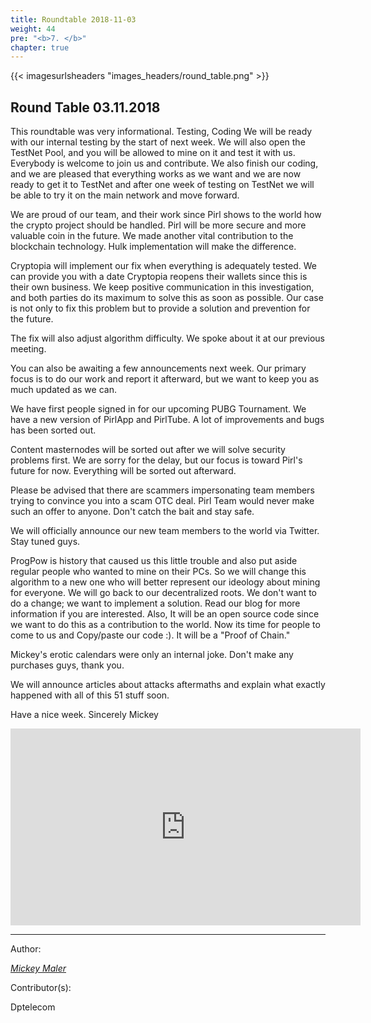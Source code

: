 ```yaml
---
title: Roundtable 2018-11-03
weight: 44
pre: "<b>7. </b>"
chapter: true
---
```

{{< imagesurlsheaders "images_headers/round_table.png"  >}}


## Round Table 03.11.2018

This roundtable was very informational.
Testing, Coding
We will be ready with our internal testing by the start of next week. We will also open the TestNet Pool, and you will be allowed to mine on it and test it with us. Everybody is welcome to join us and contribute.
We also finish our coding, and we are pleased that everything works as we want and we are now ready to get it to TestNet and after one week of testing on TestNet we will be able to try it on the main network and move forward.

We are proud of our team, and their work since Pirl shows to the world how the crypto project should be handled.
Pirl will be more secure and more valuable coin in the future.  We made another vital contribution to the blockchain technology. Hulk implementation will make the difference.

Cryptopia will implement our fix when everything is adequately tested.
We can provide you with a date Cryptopia reopens their wallets since this is their own business. We keep positive communication in this investigation, and both parties do its maximum to solve this as soon as possible.
Our case is not only to fix this problem but to provide a solution and prevention for the future.

The fix will also adjust algorithm difficulty. We spoke about it at our previous meeting.

You can also be awaiting a few announcements next week. Our primary focus is to do our work and report it afterward, but we want to keep you as much updated as we can.

We have first people signed in for our upcoming PUBG Tournament.
We have a new version of PirlApp and PirlTube. A lot of improvements and bugs has been sorted out.

Content masternodes will be sorted out after we will solve security problems first. We are sorry for the delay, but our focus is toward Pirl's future for now. Everything will be sorted out afterward.

Please be advised that there are scammers impersonating team members trying to convince you into a scam OTC deal. Pirl Team would never make such an offer to anyone. Don't catch the bait and stay safe.

We will officially announce our new team members to the world via Twitter. Stay tuned guys.

ProgPow is history that caused us this little trouble and also put aside regular people who wanted to mine on their PCs. So we will change this algorithm to a new one who will better represent our ideology about mining for everyone. We will go back to our decentralized roots. We don't want to do a change; we want to implement a solution. Read our blog for more information if you are interested.
 Also, It will be an open source code since we want to do this as a contribution to the world. Now its time for people to come to us and Copy/paste our code :). It will be a "Proof of Chain."

Mickey's erotic calendars were only an internal joke. Don't make any purchases guys, thank you.

We will announce articles about attacks aftermaths and explain what exactly happened with all of this 51 stuff soon.



Have a nice week.
Sincerely Mickey



<iframe width="560" height="315" src="https://share.pirltube.com/content/video/0x4a046ad603f6215fd24b8d0c0d2b1f2cb190177824c4dcbec76fd171ea4ff027" frameborder="0" allow="accelerometer; autoplay; encrypted-media; gyroscope; picture-in-picture" allowfullscreen></iframe>




---
Author:


_[Mickey Maler](https://twitter.com/MickeyMaler)_


Contributor(s):


Dptelecom
